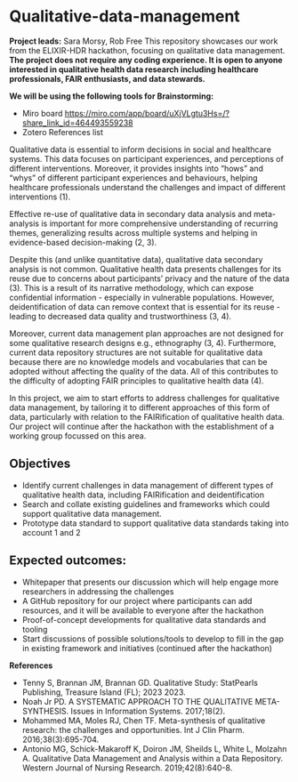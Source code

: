 # Qualitative-data-management
**Project leads:** Sara Morsy, Rob Free
This repository showcases our work from the ELIXIR-HDR hackathon, focusing on qualitative data management. 
**The project does not require any coding experience. It is open to anyone interested in qualitative health data research including healthcare professionals, FAIR enthusiasts, and data stewards.**

**We will be using the following tools for Brainstorming:**
- Miro board
https://miro.com/app/board/uXjVLgtu3Hs=/?share_link_id=464493559238
- Zotero References list


Qualitative data is essential to inform decisions in social and healthcare systems. This data focuses on participant experiences, and perceptions of different interventions. Moreover, it provides insights into “hows” and “whys” of different participant experiences and behaviours, helping healthcare professionals understand the challenges and impact of different interventions (1).

Effective re-use of qualitative data in secondary data analysis and meta-analysis is important for more comprehensive understanding of recurring themes, generalizing results across multiple systems and helping in evidence-based decision-making (2, 3).

Despite this (and unlike quantitative data), qualitative data secondary analysis is not common. Qualitative health data presents challenges for its reuse due to concerns about participants’ privacy and the nature of the data (3). This is a result of its narrative methodology, which can expose confidential information - especially in vulnerable populations. However, deidentification of data can remove context that is essential for its reuse - leading to decreased data quality and trustworthiness (3, 4).

Moreover, current data management plan approaches are not designed for some qualitative research designs e.g., ethnography (3, 4). Furthermore, current data repository structures are not suitable for qualitative data because there are no knowledge models and vocabularies that can be adopted without affecting the quality of the data. All of this contributes to the difficulty of adopting FAIR principles to qualitative health data (4).

In this project, we aim to start efforts to address challenges for qualitative data management, by tailoring it to different approaches of this form of data, particularly with relation to the FAIRification of qualitative health data. Our project will continue after the hackathon with the establishment of a working group focussed on this area.

## Objectives
- Identify current challenges in data management of different types of qualitative health data, including FAIRification and deidentification
- Search and collate existing guidelines and frameworks which could support qualitative data management.
- Prototype data standard to support qualitative data standards taking into account 1 and 2
## Expected outcomes:
- Whitepaper that presents our discussion which will help engage more researchers in addressing the challenges
- A GitHub repository for our project where participants can add resources, and it will be available to everyone after the hackathon
- Proof-of-concept developments for qualitative data standards and tooling
- Start discussions of possible solutions/tools to develop to fill in the gap in existing framework and initiatives (continued after the hackathon)



**References**

- Tenny S, Brannan JM, Brannan GD. Qualitative Study: StatPearls Publishing, Treasure Island (FL); 2023 2023.
- Noah Jr PD. A SYSTEMATIC APPROACH TO THE QUALITATIVE META-SYNTHESIS. Issues in Information Systems. 2017;18(2).
- Mohammed MA, Moles RJ, Chen TF. Meta-synthesis of qualitative research: the challenges and opportunities. Int J Clin Pharm. 2016;38(3):695-704.
- Antonio MG, Schick-Makaroff K, Doiron JM, Sheilds L, White L, Molzahn A. Qualitative Data Management and Analysis within a Data Repository. Western Journal of Nursing Research. 2019;42(8):640-8.
